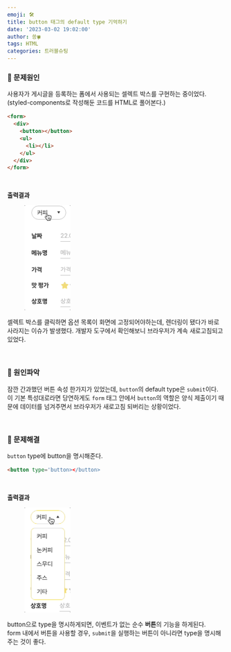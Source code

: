 ```yaml
---
emoji: 🛠
title: button 태그의 default type 기억하기
date: '2023-03-02 19:02:00'
author: 씅🍀
tags: HTML
categories: 트러블슈팅
---
```


### 💎 문제원인

사용자가 게시글을 등록하는 폼에서 사용되는 셀렉트 박스를 구현하는 중이었다.
(styled-components로 작성해둔 코드를 HTML로 풀어본다.)

```html
<form>
  <div>
    <button></button>
    <ul>
      <li></li>
    </ul>
  </div>
</form>
```

<br />

**출력결과**

<figure style="width: 150px" class="align-left">
  <img src="error.gif" alt="셀렉트박스 문제 해결">
</figure>
 
셀렉트 박스를 클릭하면 옵션 목록이 화면에 고정되어야하는데, 렌더링이 됐다가 바로 사라지는 이슈가 발생했다. 개발자 도구에서 확인해보니 브라우저가 계속 새로고침되고 있었다.

<br />

### 💎 원인파악

잠깐 간과했던 버튼 속성 한가지가 있었는데, `button`의 default type은 `submit`이다.
이 기본 특성대로라면 당연하게도 `form` 태그 안에서 `button`의 역할은 양식 제출이기 때문에 데이터를 넘겨주면서 브라우저가 새로고침 되버리는 상황이었다.

<br />

### 💎 문제해결

`button` type에 button을 명시해준다.

```html
<button type='button></button>
```

<br />

**출력결과**

<figure style="width: 150px" class="align-left">
  <img src="solve.gif" alt="셀렉트박스 문제 해결">
</figure>

button으로 type을 명시하게되면, 이벤트가 없는 순수 **버튼**의 기능을 하게된다.  
form 내에서 버튼을 사용할 경우, `submit`을 실행하는 버튼이 아니라면 type을 명시해주는 것이 좋다.

```toc

```
